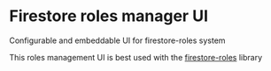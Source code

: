 # Firestore roles manager UI

Configurable and embeddable UI for firestore-roles system

This roles management UI is best used with the [firestore-roles](https://github.com/Jblew/firestore-roles/) library

